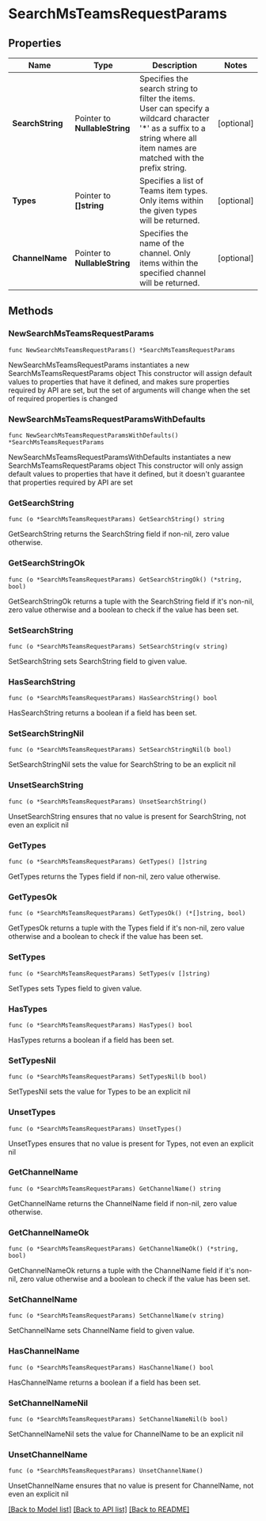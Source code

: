 # SearchMsTeamsRequestParams

## Properties

Name | Type | Description | Notes
------------ | ------------- | ------------- | -------------
**SearchString** | Pointer to **NullableString** | Specifies the search string to filter the items. User can specify a wildcard character &#39;*&#39; as a suffix to a string where all item names are matched with the prefix string. | [optional] 
**Types** | Pointer to **[]string** | Specifies a list of Teams item types. Only items within the given types will be returned. | [optional] 
**ChannelName** | Pointer to **NullableString** | Specifies the name of the channel. Only items within the specified channel will be returned. | [optional] 

## Methods

### NewSearchMsTeamsRequestParams

`func NewSearchMsTeamsRequestParams() *SearchMsTeamsRequestParams`

NewSearchMsTeamsRequestParams instantiates a new SearchMsTeamsRequestParams object
This constructor will assign default values to properties that have it defined,
and makes sure properties required by API are set, but the set of arguments
will change when the set of required properties is changed

### NewSearchMsTeamsRequestParamsWithDefaults

`func NewSearchMsTeamsRequestParamsWithDefaults() *SearchMsTeamsRequestParams`

NewSearchMsTeamsRequestParamsWithDefaults instantiates a new SearchMsTeamsRequestParams object
This constructor will only assign default values to properties that have it defined,
but it doesn't guarantee that properties required by API are set

### GetSearchString

`func (o *SearchMsTeamsRequestParams) GetSearchString() string`

GetSearchString returns the SearchString field if non-nil, zero value otherwise.

### GetSearchStringOk

`func (o *SearchMsTeamsRequestParams) GetSearchStringOk() (*string, bool)`

GetSearchStringOk returns a tuple with the SearchString field if it's non-nil, zero value otherwise
and a boolean to check if the value has been set.

### SetSearchString

`func (o *SearchMsTeamsRequestParams) SetSearchString(v string)`

SetSearchString sets SearchString field to given value.

### HasSearchString

`func (o *SearchMsTeamsRequestParams) HasSearchString() bool`

HasSearchString returns a boolean if a field has been set.

### SetSearchStringNil

`func (o *SearchMsTeamsRequestParams) SetSearchStringNil(b bool)`

 SetSearchStringNil sets the value for SearchString to be an explicit nil

### UnsetSearchString
`func (o *SearchMsTeamsRequestParams) UnsetSearchString()`

UnsetSearchString ensures that no value is present for SearchString, not even an explicit nil
### GetTypes

`func (o *SearchMsTeamsRequestParams) GetTypes() []string`

GetTypes returns the Types field if non-nil, zero value otherwise.

### GetTypesOk

`func (o *SearchMsTeamsRequestParams) GetTypesOk() (*[]string, bool)`

GetTypesOk returns a tuple with the Types field if it's non-nil, zero value otherwise
and a boolean to check if the value has been set.

### SetTypes

`func (o *SearchMsTeamsRequestParams) SetTypes(v []string)`

SetTypes sets Types field to given value.

### HasTypes

`func (o *SearchMsTeamsRequestParams) HasTypes() bool`

HasTypes returns a boolean if a field has been set.

### SetTypesNil

`func (o *SearchMsTeamsRequestParams) SetTypesNil(b bool)`

 SetTypesNil sets the value for Types to be an explicit nil

### UnsetTypes
`func (o *SearchMsTeamsRequestParams) UnsetTypes()`

UnsetTypes ensures that no value is present for Types, not even an explicit nil
### GetChannelName

`func (o *SearchMsTeamsRequestParams) GetChannelName() string`

GetChannelName returns the ChannelName field if non-nil, zero value otherwise.

### GetChannelNameOk

`func (o *SearchMsTeamsRequestParams) GetChannelNameOk() (*string, bool)`

GetChannelNameOk returns a tuple with the ChannelName field if it's non-nil, zero value otherwise
and a boolean to check if the value has been set.

### SetChannelName

`func (o *SearchMsTeamsRequestParams) SetChannelName(v string)`

SetChannelName sets ChannelName field to given value.

### HasChannelName

`func (o *SearchMsTeamsRequestParams) HasChannelName() bool`

HasChannelName returns a boolean if a field has been set.

### SetChannelNameNil

`func (o *SearchMsTeamsRequestParams) SetChannelNameNil(b bool)`

 SetChannelNameNil sets the value for ChannelName to be an explicit nil

### UnsetChannelName
`func (o *SearchMsTeamsRequestParams) UnsetChannelName()`

UnsetChannelName ensures that no value is present for ChannelName, not even an explicit nil

[[Back to Model list]](../README.md#documentation-for-models) [[Back to API list]](../README.md#documentation-for-api-endpoints) [[Back to README]](../README.md)


